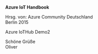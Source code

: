 ﻿<b>Azure IoT Handbook</b>

Hrsg. von: Azure Community Deutschland<br> 
Berlin 2015

Azure IoTHub Demo2

Schöne Grüße<br>
Oliver

